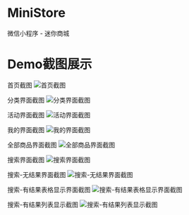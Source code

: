 # MiniStore
微信小程序 - 迷你商城
# Demo截图展示
首页截图
![首页截图](https://github.com/LuoRuiyong/MiniStore/blob/master/demo/%E9%A6%96%E9%A1%B5.jpg)

分类界面截图
![分类界面截图](https://github.com/LuoRuiyong/MiniStore/blob/master/demo/%E5%88%86%E7%B1%BB.jpg)

活动界面截图
![活动界面截图](https://github.com/LuoRuiyong/MiniStore/blob/master/demo/%E6%B4%BB%E5%8A%A8.jpg)

我的界面截图
![我的界面截图](https://github.com/LuoRuiyong/MiniStore/blob/master/demo/%E6%88%91%E7%9A%84.jpg)

全部商品界面截图
![全部商品界面截图](https://github.com/LuoRuiyong/MiniStore/blob/master/demo/%E5%85%A8%E9%83%A8%E5%95%86%E5%93%81.jpg)

搜索界面截图
![搜索界面截图](https://github.com/LuoRuiyong/MiniStore/blob/master/demo/%E6%90%9C%E7%B4%A2.jpg)

搜索-无结果界面截图
![搜索-无结果界面截图](https://github.com/LuoRuiyong/MiniStore/blob/master/demo/%E6%90%9C%E7%B4%A2-%E6%97%A0%E7%BB%93%E6%9E%9C.jpg)

搜索-有结果表格显示界面截图
![搜索-有结果表格显示界面截图](https://github.com/LuoRuiyong/MiniStore/blob/master/demo/%E6%90%9C%E7%B4%A2-%E5%B8%A6%E7%BB%93%E6%9E%9C1.jpg)

搜索-有结果列表显示截图
![搜索-有结果列表显示截图](https://github.com/LuoRuiyong/MiniStore/blob/master/demo/%E6%90%9C%E7%B4%A2-%E5%B8%A6%E7%BB%93%E6%9E%9C2.jpg)
